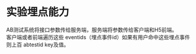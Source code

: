 # 实验埋点能力

AB测试系统将接口参数传给服务端，服务端将参数传给客户端和H5前端。  
客户端或者前端遍历这些 eventids（埋点事件id）如果有用户命中这些埋点事件则上百 abtestid key及值。  

